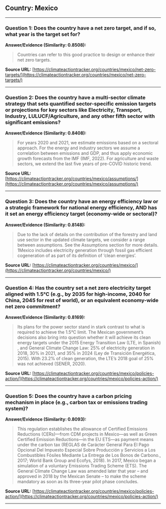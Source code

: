 ## Country: Mexico

---
### Question 1: Does the country have a net zero target, and if so, what year is the target set for?

**Answer/Evidence (Similarity: 0.8508):**
> Countries can refer to this good practice to design or enhance their net zero targets.

**Source URL:** [https://climateactiontracker.org/countries/mexico/net-zero-targets/](https://climateactiontracker.org/countries/mexico/net-zero-targets/)

---
### Question 2: Does the country have a multi-sector climate strategy that sets quantified sector-specific emission targets or projections for key sectors like Electricity, Transport, Industry, LULUCF/Agriculture, and any other fifth sector with significant emissions?

**Answer/Evidence (Similarity: 0.8408):**
> For years 2020 and 2021, we estimate emissions based on a sectoral approach. For the energy and industry sectors we assume a correlation between emissions and GDP, and thus apply economic growth forecasts from the IMF (IMF, 2022). For agriculture and waste sectors, we extend the last five years of pre-COVID historic trend.

**Source URL:** [https://climateactiontracker.org/countries/mexico/assumptions/](https://climateactiontracker.org/countries/mexico/assumptions/)

---
### Question 3: Does the country have an energy efficiency law or a strategic framework for national energy efficiency, AND has it set an energy efficiency target (economy-wide or sectoral)?

**Answer/Evidence (Similarity: 0.8148):**
> Due to the lack of details on the contribution of the forestry and land use sector in the updated climate targets, we consider a range between assumptions. See the Assumptions section for more details. 1Mexico includes electricity generation through fossil gas efficient cogeneration of as part of its definition of ‘clean energies’.

**Source URL:** [https://climateactiontracker.org/countries/mexico/](https://climateactiontracker.org/countries/mexico/)

---
### Question 4: Has the country set a net zero electricity target aligned with 1.5°C (e.g., by 2035 for high-income, 2040 for China, 2045 for rest of world), or an equivalent economy-wide net zero commitment?

**Answer/Evidence (Similarity: 0.8169):**
> Its plans for the power sector stand in stark contrast to what is required to achieve the 1.5°C limit. The Mexican government’s decisions also bring into question whether it will achieve its clean energy targets under the 2015 Energy Transition Law (LTE, in Spanish) , and General Climate Change Law: 25% of electricity generation in 2018, 30% in 2021, and 35% in 2024 (Ley de Transición Energética, 2015). With 23.2% of clean generation, the LTE’s 2018 goal of 25% was not achieved (SENER, 2020).

**Source URL:** [https://climateactiontracker.org/countries/mexico/policies-action/](https://climateactiontracker.org/countries/mexico/policies-action/)

---
### Question 5: Does the country have a carbon pricing mechanism in place (e.g., carbon tax or emissions trading system)?

**Answer/Evidence (Similarity: 0.8093):**
> This regulation establishes the allowance of Certified Emissions Reductions (CERs)—from CDM projects in Mexico—as well as Green Certified Emission Reductions—in the EU ETS—as payment means under the carbon tax (REGLAS de Carácter General Para El Pago Opcional Del Impuesto Especial Sobre Producción y Servicios a Los Combustibles Fósiles Mediante La Entrega de Los Bonos de Carbono., 2017; World Bank Group and Ecofys, 2018). In 2017, Mexico began a simulation of a voluntary Emissions Trading Scheme (ETS). The General Climate Change Law was amended later that year – and approved in 2018 by the Mexican Senate – to make the scheme mandatory as soon as its three-year pilot phase concludes.

**Source URL:** [https://climateactiontracker.org/countries/mexico/policies-action/](https://climateactiontracker.org/countries/mexico/policies-action/)

---
